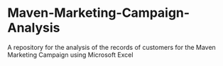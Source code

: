 # Maven-Marketing-Campaign-Analysis
A repository for the analysis of the records of customers for the Maven Marketing Campaign using Microsoft Excel
